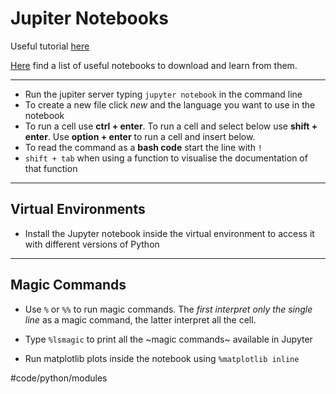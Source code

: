 # Jupiter Notebooks
Useful tutorial [here](https://youtu.be/HW29067qVWk)

[Here](https://github.com/jupyter/jupyter/wiki/A-gallery-of-interesting-Jupyter-Notebooks)  find a list of useful notebooks to download and learn from them.
- - - -
* Run the jupiter server typing `jupyter notebook` in the command line
* To create a new file click *new* and the language you want to use in the notebook
* To run a cell use **ctrl + enter**. To run a cell and select below use **shift + enter**. Use **option + enter** to run a cell and insert below.
* To read the command as a **bash code** start the line with `!`
* `shift + tab` when using a function to visualise the documentation of that function
- - - -
## Virtual Environments
* Install the Jupyter notebook inside the virtual environment to access it with different versions of Python
- - - -
## Magic Commands
* Use `%` or `%%` to run magic commands. The *first interpret only the single line* as a magic command, the latter interpret all the cell.
* Type `%lsmagic` to print all the ~magic commands~ available in Jupyter

* Run matplotlib plots inside the notebook using `%matplotlib inline`

#code/python/modules